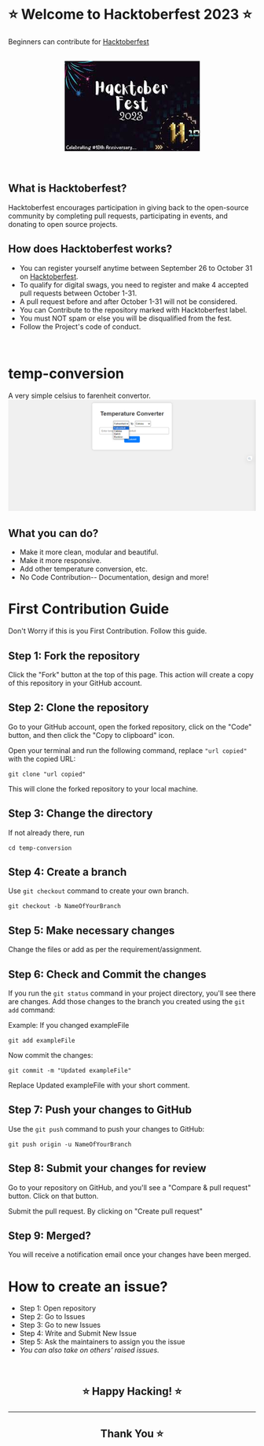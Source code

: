 # ⭐ Welcome to Hacktoberfest 2023 ⭐

Beginners can contribute for [Hacktoberfest](https://hacktoberfest.com)</br>
</br><div style="text-align: center;">
![Hacktoberfestlogo](images/Hacktoberfestlogo.jpg)
</div>
</br>

## What is Hacktoberfest?

Hacktoberfest encourages participation in giving back to the open-source community by completing pull requests, participating in events, and donating to open source projects.

## How does Hacktoberfest works?

- You can register yourself anytime between September 26 to October 31 on  [Hacktoberfest](https://hacktoberfest.com).
- To qualify for digital swags, you need to register and make 4 accepted pull requests between October 1-31.
- A pull request before and after October 1-31 will not be considered.
- You can Contribute to the repository marked with Hacktoberfest label.
- You must NOT spam or else you will be disqualified from the fest.
- Follow the Project's code of conduct.
 </br>
  
# temp-conversion

A very simple celsius to farenheit convertor.</br>
![ProjectOverview](images/ProjectOverview.png)</br>

## What you can do?

- Make it more clean, modular and beautiful.
- Make it more responsive.
- Add other temperature conversion, etc.
- No Code Contribution-- Documentation, design and more!

# First Contribution Guide

Don't Worry if this is you First Contribution. Follow this guide.

## Step 1: Fork the repository

Click the "Fork" button at the top of this page. This action will create a copy of this repository in your GitHub account.

## Step 2: Clone the repository

Go to your GitHub account, open the forked repository, click on the "Code" button, and then click the "Copy to clipboard" icon.

Open your terminal and run the following command, replace  `"url copied"` with the copied URL:

```shell
git clone "url copied"
```

This will clone the forked repository to your local machine.

## Step 3: Change the directory

If not already there, run

```shell
cd temp-conversion
```

## Step 4: Create a branch

Use  `git checkout` command to create your own branch.

```shell
git checkout -b NameOfYourBranch
```

## Step 5: Make necessary changes

Change the files or add as per the requirement/assignment.

## Step 6:  Check and Commit the changes

If you run the `git status` command in your project directory, you'll see there are changes. Add those changes to the branch you created using the `git add` command:

Example: If you changed exampleFile

```shell
git add exampleFile
```

Now commit the changes:

```shell
git commit -m "Updated exampleFile"
```

Replace Updated exampleFile with your short comment.

## Step 7: Push your changes to GitHub

Use the `git push` command to push your changes to GitHub:

```shell
git push origin -u NameOfYourBranch
```

## Step 8: Submit your changes for review

Go to your repository on GitHub, and you'll see a "Compare & pull request" button. Click on that button.

Submit the pull request. By clicking on "Create pull request"

## Step 9: Merged?

You will receive a notification email once your changes have been merged.

# How to create an issue?

- Step 1: Open repository
- Step 2: Go to Issues
- Step 3: Go to new Issues
- Step 4: Write and Submit New Issue
- Step 5: Ask the maintainers to assign you the issue
- *You can also take on others' raised issues.*

</br>
<h2 align="center">
    <p>
      ⭐  Happy Hacking!  ⭐
    </p>
</h2>

***



<h2 align="center">
    <p>
        Thank You ⭐
    </p>
</h2>

